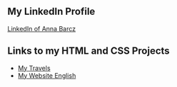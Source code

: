## My LinkedIn Profile
[LinkedIn of Anna Barcz](https://www.linkedin.com/in/anna-barcz/)
## Links to my HTML and CSS Projects
- [My Travels](https://codepen.io/annbar/pen/poNMzaj)
- [My Website English](https://codepen.io/annbar/pen/jOmmByj)
